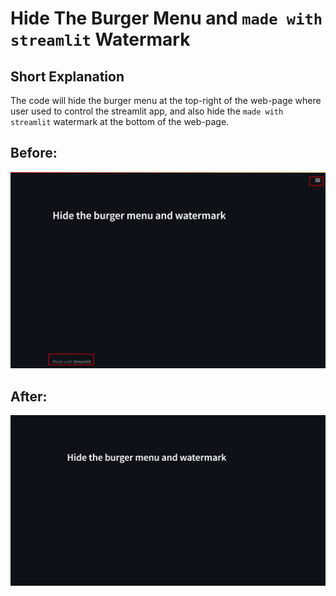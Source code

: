 # Hide The Burger Menu and ```made with streamlit``` Watermark

## Short Explanation
The code will hide the burger menu at the top-right of the web-page where user used to control the streamlit app, and also hide the ```made with streamlit``` watermark at the bottom of the web-page.

## Before:
![before_hide](img/before.png)
## After:
![after_hide](img/after.png)